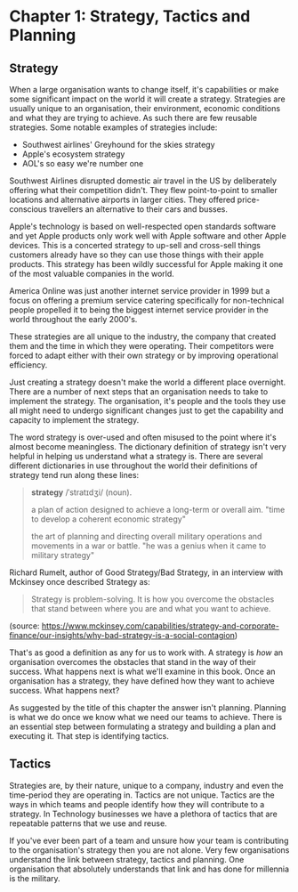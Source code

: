 # Chapter 1: Strategy, Tactics and Planning

## Strategy

When a large organisation wants to change itself, it's capabilities or make some significant impact on the world it will create a strategy. Strategies are usually unique to an organisation, their environment, economic conditions and what they are trying to achieve. As such there are few reusable strategies. Some notable examples of strategies include:

- Southwest airlines' Greyhound for the skies strategy
- Apple's ecosystem strategy
- AOL's so easy we're number one

Southwest Airlines disrupted domestic air travel in the US by deliberately offering what their competition didn't. They flew point-to-point to smaller locations and alternative airports in larger cities. They offered price-conscious travellers an alternative to their cars and busses.

Apple's technology is based on well-respected open standards software and yet Apple products only work well with Apple software and other Apple devices. This is a concerted strategy to up-sell and cross-sell things customers already have so they can use those things with their apple products. This strategy has been wildly successful for Apple making it one of the most valuable companies in the world.

America Online was just another internet service provider in 1999 but a focus on offering a premium service catering specifically for non-technical people propelled it to being the biggest internet service provider in the world throughout the early 2000's.

These strategies are all unique to the industry, the company that created them and the time in which they were operating. Their competitors were forced to adapt either with their own strategy or by improving operational efficiency.

Just creating a strategy doesn't make the world a different place overnight. There are a number of next steps that an organisation needs to take to implement the strategy. The organisation, it's people and the tools they use all might need to undergo significant changes just to get the capability and capacity to implement the strategy.

The word strategy is over-used and often misused to the point where it's almost become meaningless. The dictionary definition of strategy isn't very helpful in helping us understand what a strategy is. There are several different dictionaries in use throughout the world their definitions of strategy tend run along these lines:

>**strategy** /ˈstratɪdʒi/ (noun).
>
> a plan of action designed to achieve a long-term or overall aim. "time to develop a coherent economic strategy"
>
> the art of planning and directing overall military operations and movements in a war or battle.
>"he was a genius when it came to military strategy"

Richard Rumelt, author of Good Strategy/Bad Strategy, in an interview with Mckinsey once described Strategy as:

>Strategy is problem-solving. It is how you overcome the obstacles that stand between where you are and what you want to achieve.

(source: https://www.mckinsey.com/capabilities/strategy-and-corporate-finance/our-insights/why-bad-strategy-is-a-social-contagion)

That's as good a definition as any for us to work with. A strategy is _how_ an organisation overcomes the obstacles that stand in the way of their success. What happens next is what we'll examine in this book. Once an organisation has a strategy, they have defined how they want to achieve success. What happens next?

As suggested by the title of this chapter the answer isn't planning. Planning is what we do once we know what we need our teams to achieve. There is an essential step between formulating a strategy and building a plan and executing it. That step is identifying tactics.

## Tactics

Strategies are, by their nature, unique to a company, industry and even the time-period they are operating in. Tactics are not unique. Tactics are the ways in which teams and people identify how they will contribute to a strategy. In Technology businesses we have a plethora of tactics that are repeatable patterns that we use and reuse.

If you've ever been part of a team and unsure how your team is contributing to the organisation's strategy then you are not alone. Very few organisations understand the link between strategy, tactics and planning. One organisation that absolutely understands that link and has done for millennia is the military.


